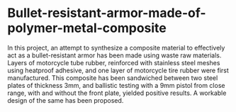 # Bullet-resistant-armor-made-of-polymer-metal-composite
In this project, an attempt to synthesize a composite material to effectively act as a bullet-resistant armor has been made using waste raw materials. Layers of motorcycle tube rubber, reinforced with stainless steel meshes using heatproof adhesive, and one layer of motorcycle tire rubber were first manufactured. This composite has been sandwiched between two steel plates of thickness 3mm, and ballistic testing with a 9mm pistol from close range, with and without the front plate, yielded positive results. A workable design of the same has been proposed.
